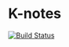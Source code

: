 # K-notes

[![Build Status](https://travis-ci.org/leapwing/foobar.svg?branch=master)](https://travis-ci.org/leapwing/foobar)